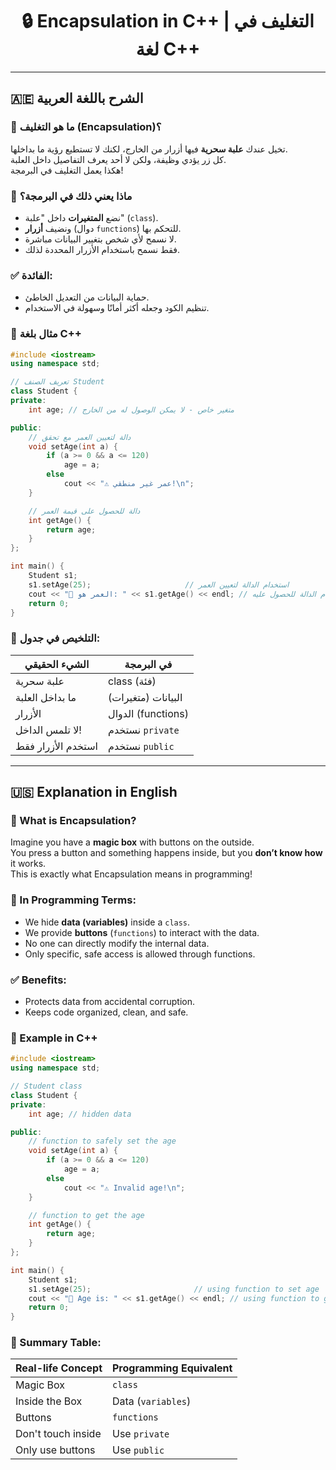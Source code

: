 
<h1 align="center">🔒 Encapsulation in C++ | التغليف في لغة C++</h1>

---

## 🇦🇪 الشرح باللغة العربية

### 🎁 ما هو التغليف (Encapsulation)؟

تخيل عندك **علبة سحرية** فيها أزرار من الخارج، لكنك لا تستطيع رؤية ما بداخلها.  
كل زر يؤدي وظيفة، ولكن لا أحد يعرف التفاصيل داخل العلبة.  
هكذا يعمل التغليف في البرمجة!

### 🔐 ماذا يعني ذلك في البرمجة؟

- نضع **المتغيرات** داخل "علبة" (`class`).
- ونضيف **أزرار** (دوال `functions`) للتحكم بها.
- لا نسمح لأي شخص بتغيير البيانات مباشرة.
- فقط نسمح باستخدام الأزرار المحددة لذلك.

### ✅ الفائدة:

- حماية البيانات من التعديل الخاطئ.
- تنظيم الكود وجعله أكثر أمانًا وسهولة في الاستخدام.

### 🧰 مثال بلغة C++

```cpp
#include <iostream>
using namespace std;

// تعريف الصنف Student
class Student {
private:
    int age; // متغير خاص - لا يمكن الوصول له من الخارج

public:
    // دالة لتعيين العمر مع تحقق
    void setAge(int a) {
        if (a >= 0 && a <= 120)
            age = a;
        else
            cout << "⚠️ عمر غير منطقي!\n";
    }

    // دالة للحصول على قيمة العمر
    int getAge() {
        return age;
    }
};

int main() {
    Student s1;
    s1.setAge(25);                     // استخدام الدالة لتعيين العمر
    cout << "📌 العمر هو: " << s1.getAge() << endl; // استخدام الدالة للحصول عليه
    return 0;
}
```

### 📌 التلخيص في جدول:

| الشيء الحقيقي     | في البرمجة        |
|------------------|------------------|
| علبة سحرية         | class (فئة)       |
| ما بداخل العلبة    | البيانات (متغيرات) |
| الأزرار            | الدوال (functions) |
| لا تلمس الداخل!     | نستخدم `private`   |
| استخدم الأزرار فقط | نستخدم `public`    |

---

## 🇺🇸 Explanation in English

### 🎁 What is Encapsulation?

Imagine you have a **magic box** with buttons on the outside.  
You press a button and something happens inside, but you **don’t know how** it works.  
This is exactly what Encapsulation means in programming!

### 🔐 In Programming Terms:

- We hide **data (variables)** inside a `class`.
- We provide **buttons** (`functions`) to interact with the data.
- No one can directly modify the internal data.
- Only specific, safe access is allowed through functions.

### ✅ Benefits:

- Protects data from accidental corruption.
- Keeps code organized, clean, and safe.

### 🧰 Example in C++

```cpp
#include <iostream>
using namespace std;

// Student class
class Student {
private:
    int age; // hidden data

public:
    // function to safely set the age
    void setAge(int a) {
        if (a >= 0 && a <= 120)
            age = a;
        else
            cout << "⚠️ Invalid age!\n";
    }

    // function to get the age
    int getAge() {
        return age;
    }
};

int main() {
    Student s1;
    s1.setAge(25);                       // using function to set age
    cout << "📌 Age is: " << s1.getAge() << endl; // using function to get age
    return 0;
}
```

### 📌 Summary Table:

| Real-life Concept | Programming Equivalent |
|------------------|------------------------|
| Magic Box         | `class`                |
| Inside the Box    | Data (`variables`)     |
| Buttons           | `functions`            |
| Don't touch inside | Use `private`         |
| Only use buttons  | Use `public`           |
